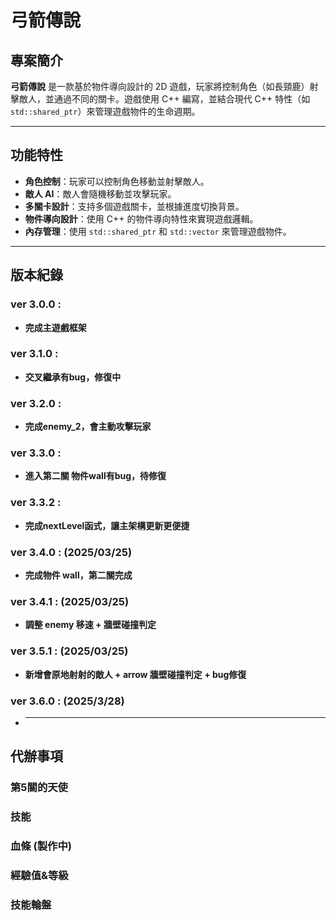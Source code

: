 # 弓箭傳說

## 專案簡介
**弓箭傳說** 是一款基於物件導向設計的 2D 遊戲，玩家將控制角色（如長頸鹿）射擊敵人，並通過不同的關卡。遊戲使用 C++ 編寫，並結合現代 C++ 特性（如 `std::shared_ptr`）來管理遊戲物件的生命週期。

---

## 功能特性
- **角色控制**：玩家可以控制角色移動並射擊敵人。
- **敵人 AI**：敵人會隨機移動並攻擊玩家。
- **多關卡設計**：支持多個遊戲關卡，並根據進度切換背景。
- **物件導向設計**：使用 C++ 的物件導向特性來實現遊戲邏輯。
- **內存管理**：使用 `std::shared_ptr` 和 `std::vector` 來管理遊戲物件。

---
<!-- 
W/A/S/D：移動角色
Q：射擊弓箭
P：顯示角色座標
ESC：退出遊戲 -->


## 版本紀錄
### ver 3.0.0 : 
- **完成主遊戲框架**

### ver 3.1.0 :
- **交叉繼承有bug，修復中**

### ver 3.2.0 :
- **完成enemy_2，會主動攻擊玩家**

### ver 3.3.0 :
- **進入第二關 物件wall有bug，待修復**

### ver 3.3.2 :
- **完成nextLevel函式，讓主架構更新更便捷**

### ver 3.4.0 : (2025/03/25)
- **完成物件 wall，第二關完成**

### ver 3.4.1 : (2025/03/25)
- **調整 enemy 移速 + 牆壁碰撞判定**

### ver 3.5.1 : (2025/03/25)
- **新增會原地射射的敵人 + arrow 牆壁碰撞判定 + bug修復**

### ver 3.6.0 : (2025/3/28)
- ** **

## 代辦事項
### 第5關的天使
### 技能
### 血條 (製作中)
### 經驗值&等級
### 技能輪盤
